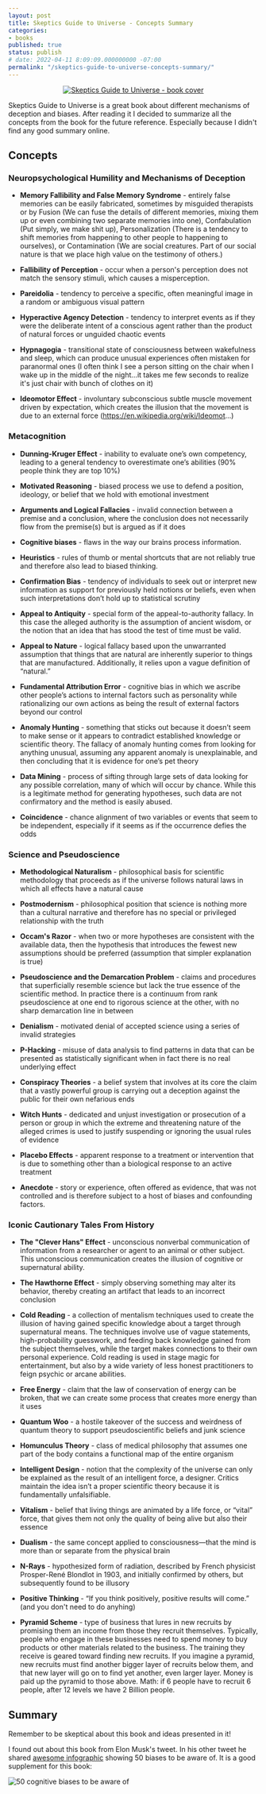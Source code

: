 ```yaml
---
layout: post
title: Skeptics Guide to Universe - Concepts Summary
categories:
- books
published: true
status: publish
# date: 2022-04-11 8:09:09.000000000 -07:00
permalink: "/skeptics-guide-to-universe-concepts-summary/"
---
```


<div style="text-align: center">
    <a href="https://amzn.to/3r3Eb64"><img src="{{ site.baseurl }}/assets/2022/skeptics-guide-to-universe-book-cover.jpg" alt="Skeptics Guide to Universe - book cover" /></a>
</div>

Skeptics Guide to Universe is a great book about different mechanisms of deception and biases. After reading it I decided to summarize all the concepts from the book for the future reference. Especially because I didn't find any good summary online.

<h2>Concepts</h2>

<h3>Neuropsychological Humility and Mechanisms of Deception</h3>

- <b>Memory Fallibility and False Memory Syndrome</b> - entirely false memories can be easily fabricated, sometimes by misguided therapists or by Fusion (We can fuse the details of different memories, mixing them up or even combining two separate memories into one), Confabulation (Put simply, we make shit up), Personalization (There is a tendency to shift memories from happening to other people to happening to ourselves), or Contamination (We are social creatures. Part of our social nature is that we place high value on the testimony of others.)

- <b>Fallibility of Perception</b> - occur when a person's perception does not match the sensory stimuli, which causes a misperception.

- <b>Pareidolia</b> - tendency to perceive a specific, often meaningful image in a random or ambiguous visual pattern

- <b>Hyperactive Agency Detection</b> - tendency to interpret events as if they were the deliberate intent of a conscious agent rather than the product of natural forces or unguided chaotic events

- <b>Hypnagogia</b> - transitional state of consciousness between wakefulness and sleep, which can produce unusual experiences often mistaken for paranormal ones (I often think I see a person sitting on the chair when I wake up in the middle of the night...it takes me few seconds to realize it's just chair with bunch of clothes on it)

- <b>Ideomotor Effect</b> - involuntary subconscious subtle muscle movement driven by expectation, which creates the illusion that the movement is due to an external force (https://en.wikipedia.org/wiki/Ideomot...)

<h3>Metacognition</h3>

- <b>Dunning-Kruger Effect</b> - inability to evaluate one’s own competency, leading to a general tendency to overestimate one’s abilities (90% people think they are top 10%)

- <b>Motivated Reasoning</b> - biased process we use to defend a position, ideology, or belief that we hold with emotional investment

- <b>Arguments and Logical Fallacies</b> - invalid connection between a premise and a conclusion, where the conclusion does not necessarily flow from the premise(s) but is argued as if it does

- <b>Cognitive biases</b> - flaws in the way our brains process information.

- <b>Heuristics</b> - rules of thumb or mental shortcuts that are not reliably true and therefore also lead to biased thinking.

- <b>Confirmation Bias</b> - tendency of individuals to seek out or interpret new information as support for previously held notions or beliefs, even when such interpretations don’t hold up to statistical scrutiny

- <b>Appeal to Antiquity</b> - special form of the appeal-to-authority fallacy. In this case the alleged authority is the assumption of ancient wisdom, or the notion that an idea that has stood the test of time must be valid.

- <b>Appeal to Nature</b> - logical fallacy based upon the unwarranted assumption that things that are natural are inherently superior to things that are manufactured. Additionally, it relies upon a vague definition of “natural.”

- <b>Fundamental Attribution Error</b> - cognitive bias in which we ascribe other people’s actions to internal factors such as personality while rationalizing our own actions as being the result of external factors beyond our control

- <b>Anomaly Hunting</b> - something that sticks out because it doesn’t seem to make sense or it appears to contradict established knowledge or scientific theory. The fallacy of anomaly hunting comes from looking for anything unusual, assuming any apparent anomaly is unexplainable, and then concluding that it is evidence for one’s pet theory

- <b>Data Mining</b> - process of sifting through large sets of data looking for any possible correlation, many of which will occur by chance. While this is a legitimate method for generating hypotheses, such data are not confirmatory and the method is easily abused.

- <b>Coincidence</b> - chance alignment of two variables or events that seem to be independent, especially if it seems as if the occurrence defies the odds

<h3>Science and Pseudoscience</h3>

- <b>Methodological Naturalism</b> - philosophical basis for scientific methodology that proceeds as if the universe follows natural laws in which all effects have a natural cause

- <b>Postmodernism</b> - philosophical position that science is nothing more than a cultural narrative and therefore has no special or privileged relationship with the truth

- <b>Occam's Razor</b> - when two or more hypotheses are consistent with the available data, then the hypothesis that introduces the fewest new assumptions should be preferred (assumption that simpler explanation is true)

- <b>Pseudoscience and the Demarcation Problem</b> - claims and procedures that superficially resemble science but lack the true essence of the scientific method. In practice there is a continuum from rank pseudoscience at one end to rigorous science at the other, with no sharp demarcation line in between

- <b>Denialism</b> - motivated denial of accepted science using a series of invalid strategies

- <b>P-Hacking</b> - misuse of data analysis to find patterns in data that can be presented as statistically significant when in fact there is no real underlying effect

- <b>Conspiracy Theories</b> - a belief system that involves at its core the claim that a vastly powerful group is carrying out a deception against the public for their own nefarious ends

- <b>Witch Hunts</b> - dedicated and unjust investigation or prosecution of a person or group in which the extreme and threatening nature of the alleged crimes is used to justify suspending or ignoring the usual rules of evidence

- <b>Placebo Effects</b> - apparent response to a treatment or intervention that is due to something other than a biological response to an active treatment

- <b>Anecdote</b> - story or experience, often offered as evidence, that was not controlled and is therefore subject to a host of biases and confounding factors.

<h3>Iconic Cautionary Tales From History</h3>

- <b>The "Clever Hans" Effect</b> - unconscious nonverbal communication of information from a researcher or agent to an animal or other subject. This unconscious communication creates the illusion of cognitive or supernatural ability.

- <b>The Hawthorne Effect</b> - simply observing something may alter its behavior, thereby creating an artifact that leads to an incorrect conclusion

- <b>Cold Reading</b> - a collection of mentalism techniques used to create the illusion of having gained specific knowledge about a target through supernatural means. The techniques involve use of vague statements, high-probability guesswork, and feeding back knowledge gained from the subject themselves, while the target makes connections to their own personal experience. Cold reading is used in stage magic for entertainment, but also by a wide variety of less honest practitioners to feign psychic or arcane abilities.

- <b>Free Energy</b> - claim that the law of conservation of energy can be broken, that we can create some process that creates more energy than it uses

- <b>Quantum Woo</b> - a hostile takeover of the success and weirdness of quantum theory to support pseudoscientific beliefs and junk science

- <b>Homunculus Theory</b> - class of medical philosophy that assumes one part of the body contains a functional map of the entire organism

- <b>Intelligent Design</b> - notion that the complexity of the universe can only be explained as the result of an intelligent force, a designer. Critics maintain the idea isn’t a proper scientific theory because it is fundamentally unfalsifiable.

- <b>Vitalism</b> - belief that living things are animated by a life force, or “vital” force, that gives them not only the quality of being alive but also their essence

- <b>Dualism</b> - the same concept applied to consciousness—that the mind is more than or separate from the physical brain

- <b>N-Rays</b> - hypothesized form of radiation, described by French physicist Prosper-René Blondlot in 1903, and initially confirmed by others, but subsequently found to be illusory

- <b>Positive Thinking</b> - “If you think positively, positive results will come.” (and you don't need to do anyhing)

- <b>Pyramid Scheme</b> - type of business that lures in new recruits by promising them an income from those they recruit themselves. Typically, people who engage in these businesses need to spend money to buy products or other materials related to the business. The training they receive is geared toward finding new recruits. If you imagine a pyramid, new recruits must find another bigger layer of recruits below them, and that new layer will go on to find yet another, even larger layer. Money is paid up the pyramid to those above. Math: if 6 people have to recruit 6 people, after 12 levels we have 2 Billion people.

<h2>Summary</h2>

Remember to be skeptical about this book and ideas presented in it!

I found out about this book from Elon Musk's tweet. In his other tweet he shared <a href="https://twitter.com/elonmusk/status/1472649556965969925">awesome infographic</a> 
showing 50 biases to be aware of. It is a good supplement for this book: 

<img src="{{ site.baseurl }}/assets/2022/50-cognitive-biases.png" alt="50 cognitive biases to be aware of" />